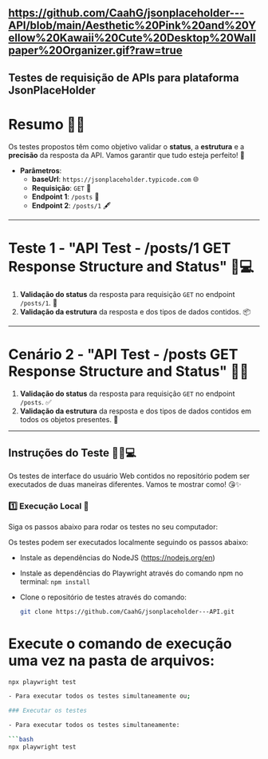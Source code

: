https://github.com/CaahG/jsonplaceholder---API/blob/main/Aesthetic%20Pink%20and%20Yellow%20Kawaii%20Cute%20Desktop%20Wallpaper%20Organizer.gif?raw=true
---
## Testes de requisição de APIs para plataforma JsonPlaceHolder

# Resumo 🌸✨

Os testes propostos têm como objetivo validar o **status**, a **estrutura** e a **precisão** da resposta da API. Vamos garantir que tudo esteja perfeito! 💖

- **Parâmetros**:
  - **baseUrl**: `https://jsonplaceholder.typicode.com` 🌐
  - **Requisição**: `GET` 📩
  - **Endpoint 1**: `/posts` 📝
  - **Endpoint 2**: `/posts/1` 🖋️

---

# Teste 1 - "API Test - /posts/1 GET Response Structure and Status" 🌷💻

1. **Validação do status** da resposta para requisição `GET` no endpoint `/posts/1`. 🌟
2. **Validação da estrutura** da resposta e dos tipos de dados contidos. 📦

---

# Cenário 2 - "API Test - /posts GET Response Structure and Status" 🌸💬

1. **Validação do status** da resposta para requisição `GET` no endpoint `/posts`. ✅
2. **Validação da estrutura** da resposta e dos tipos de dados contidos em todos os objetos presentes. 💫

---

## Instruções do Teste 💅🏻💻

Os testes de interface do usuário Web contidos no repositório podem ser executados de duas maneiras diferentes. Vamos te mostrar como! 😘✨

### 1️⃣ **Execução Local** 💖

Siga os passos abaixo para rodar os testes no seu computador:

Os testes podem ser executados localmente seguindo os passos abaixo:

- Instale as dependências do NodeJS (https://nodejs.org/en)
- Instale as dependências do Playwright através do comando npm no terminal: `npm install`
- Clone o repositório de testes através do comando:

  ```bash
  git clone https://github.com/CaahG/jsonplaceholder---API.git
# Execute o comando de execução uma vez na pasta de arquivos:

```bash
npx playwright test

- Para executar todos os testes simultaneamente ou;

### Executar os testes

- Para executar todos os testes simultaneamente:

```bash
npx playwright test
